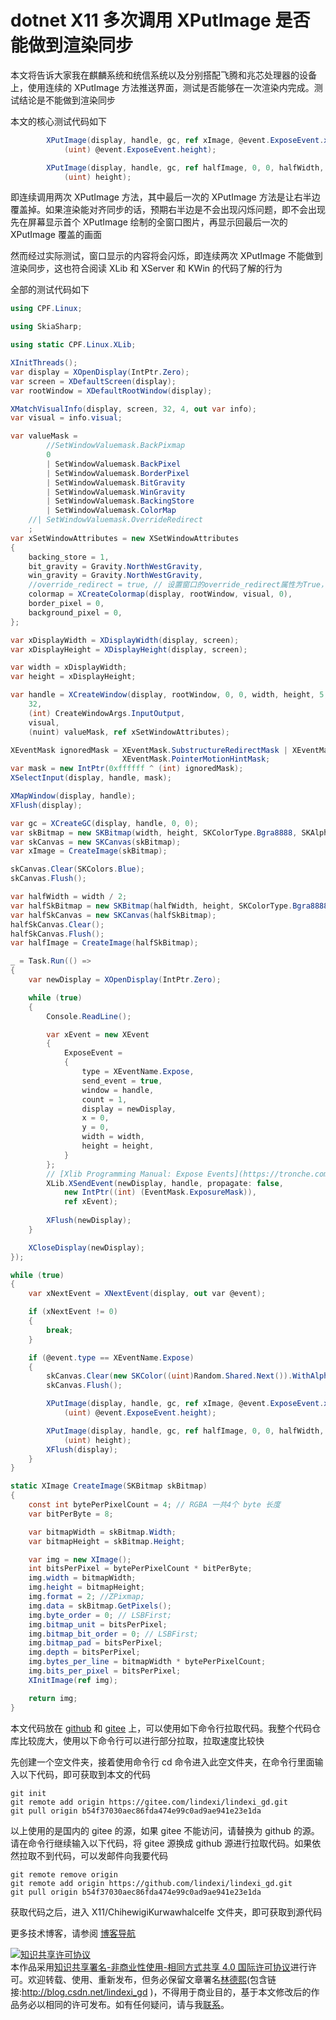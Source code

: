 
# dotnet X11 多次调用 XPutImage 是否能做到渲染同步

本文将告诉大家我在麒麟系统和统信系统以及分别搭配飞腾和兆芯处理器的设备上，使用连续的 XPutImage 方法推送界面，测试是否能够在一次渲染内完成。测试结论是不能做到渲染同步

<!--more-->


<!-- CreateTime:2024/08/24 07:07:20 -->

<!-- 发布 -->
<!-- 博客 -->

本文的核心测试代码如下

```csharp
        XPutImage(display, handle, gc, ref xImage, @event.ExposeEvent.x, @event.ExposeEvent.y, @event.ExposeEvent.x, @event.ExposeEvent.y, (uint) @event.ExposeEvent.width,
            (uint) @event.ExposeEvent.height);

        XPutImage(display, handle, gc, ref halfImage, 0, 0, halfWidth, 0, (uint) halfWidth,
            (uint) height);
```

即连续调用两次 XPutImage 方法，其中最后一次的 XPutImage 方法是让右半边覆盖掉。如果渲染能对齐同步的话，预期右半边是不会出现闪烁问题，即不会出现先在屏幕显示首个 XPutImage 绘制的全窗口图片，再显示回最后一次的 XPutImage 覆盖的画面

然而经过实际测试，窗口显示的内容将会闪烁，即连续两次 XPutImage 不能做到渲染同步，这也符合阅读 XLib 和 XServer 和 KWin 的代码了解的行为

全部的测试代码如下

```csharp
using CPF.Linux;

using SkiaSharp;

using static CPF.Linux.XLib;

XInitThreads();
var display = XOpenDisplay(IntPtr.Zero);
var screen = XDefaultScreen(display);
var rootWindow = XDefaultRootWindow(display);

XMatchVisualInfo(display, screen, 32, 4, out var info);
var visual = info.visual;

var valueMask =
        //SetWindowValuemask.BackPixmap
        0
        | SetWindowValuemask.BackPixel
        | SetWindowValuemask.BorderPixel
        | SetWindowValuemask.BitGravity
        | SetWindowValuemask.WinGravity
        | SetWindowValuemask.BackingStore
        | SetWindowValuemask.ColorMap
    //| SetWindowValuemask.OverrideRedirect
    ;
var xSetWindowAttributes = new XSetWindowAttributes
{
    backing_store = 1,
    bit_gravity = Gravity.NorthWestGravity,
    win_gravity = Gravity.NorthWestGravity,
    //override_redirect = true, // 设置窗口的override_redirect属性为True，以避免窗口管理器的干预
    colormap = XCreateColormap(display, rootWindow, visual, 0),
    border_pixel = 0,
    background_pixel = 0,
};

var xDisplayWidth = XDisplayWidth(display, screen);
var xDisplayHeight = XDisplayHeight(display, screen);

var width = xDisplayWidth;
var height = xDisplayHeight;

var handle = XCreateWindow(display, rootWindow, 0, 0, width, height, 5,
    32,
    (int) CreateWindowArgs.InputOutput,
    visual,
    (nuint) valueMask, ref xSetWindowAttributes);

XEventMask ignoredMask = XEventMask.SubstructureRedirectMask | XEventMask.ResizeRedirectMask |
                         XEventMask.PointerMotionHintMask;
var mask = new IntPtr(0xffffff ^ (int) ignoredMask);
XSelectInput(display, handle, mask);

XMapWindow(display, handle);
XFlush(display);

var gc = XCreateGC(display, handle, 0, 0);
var skBitmap = new SKBitmap(width, height, SKColorType.Bgra8888, SKAlphaType.Premul);
var skCanvas = new SKCanvas(skBitmap);
var xImage = CreateImage(skBitmap);

skCanvas.Clear(SKColors.Blue);
skCanvas.Flush();

var halfWidth = width / 2;
var halfSkBitmap = new SKBitmap(halfWidth, height, SKColorType.Bgra8888, SKAlphaType.Premul);
var halfSkCanvas = new SKCanvas(halfSkBitmap);
halfSkCanvas.Clear();
halfSkCanvas.Flush();
var halfImage = CreateImage(halfSkBitmap);

_ = Task.Run(() =>
{
    var newDisplay = XOpenDisplay(IntPtr.Zero);

    while (true)
    {
        Console.ReadLine();

        var xEvent = new XEvent
        {
            ExposeEvent =
            {
                type = XEventName.Expose,
                send_event = true,
                window = handle,
                count = 1,
                display = newDisplay,
                x = 0,
                y = 0,
                width = width,
                height = height,
            }
        };
        // [Xlib Programming Manual: Expose Events](https://tronche.com/gui/x/xlib/events/exposure/expose.html )
        XLib.XSendEvent(newDisplay, handle, propagate: false,
            new IntPtr((int) (EventMask.ExposureMask)),
            ref xEvent);
        
        XFlush(newDisplay);
    }

    XCloseDisplay(newDisplay);
});

while (true)
{
    var xNextEvent = XNextEvent(display, out var @event);

    if (xNextEvent != 0)
    {
        break;
    }

    if (@event.type == XEventName.Expose)
    {
        skCanvas.Clear(new SKColor((uint)Random.Shared.Next()).WithAlpha(0xFF));
        skCanvas.Flush();

        XPutImage(display, handle, gc, ref xImage, @event.ExposeEvent.x, @event.ExposeEvent.y, @event.ExposeEvent.x, @event.ExposeEvent.y, (uint) @event.ExposeEvent.width,
            (uint) @event.ExposeEvent.height);

        XPutImage(display, handle, gc, ref halfImage, 0, 0, halfWidth, 0, (uint) halfWidth,
            (uint) height);
        XFlush(display);
    }
}

static XImage CreateImage(SKBitmap skBitmap)
{
    const int bytePerPixelCount = 4; // RGBA 一共4个 byte 长度
    var bitPerByte = 8;

    var bitmapWidth = skBitmap.Width;
    var bitmapHeight = skBitmap.Height;

    var img = new XImage();
    int bitsPerPixel = bytePerPixelCount * bitPerByte;
    img.width = bitmapWidth;
    img.height = bitmapHeight;
    img.format = 2; //ZPixmap;
    img.data = skBitmap.GetPixels();
    img.byte_order = 0; // LSBFirst;
    img.bitmap_unit = bitsPerPixel;
    img.bitmap_bit_order = 0; // LSBFirst;
    img.bitmap_pad = bitsPerPixel;
    img.depth = bitsPerPixel;
    img.bytes_per_line = bitmapWidth * bytePerPixelCount;
    img.bits_per_pixel = bitsPerPixel;
    XInitImage(ref img);

    return img;
}
```

本文代码放在 [github](https://github.com/lindexi/lindexi_gd/tree/b54f37030aec86fda474e99c0ad9ae941e23e1da/X11/ChihewigiKurwawhalcelfe) 和 [gitee](https://gitee.com/lindexi/lindexi_gd/tree/b54f37030aec86fda474e99c0ad9ae941e23e1da/X11/ChihewigiKurwawhalcelfe) 上，可以使用如下命令行拉取代码。我整个代码仓库比较庞大，使用以下命令行可以进行部分拉取，拉取速度比较快

先创建一个空文件夹，接着使用命令行 cd 命令进入此空文件夹，在命令行里面输入以下代码，即可获取到本文的代码

```
git init
git remote add origin https://gitee.com/lindexi/lindexi_gd.git
git pull origin b54f37030aec86fda474e99c0ad9ae941e23e1da
```

以上使用的是国内的 gitee 的源，如果 gitee 不能访问，请替换为 github 的源。请在命令行继续输入以下代码，将 gitee 源换成 github 源进行拉取代码。如果依然拉取不到代码，可以发邮件向我要代码

```
git remote remove origin
git remote add origin https://github.com/lindexi/lindexi_gd.git
git pull origin b54f37030aec86fda474e99c0ad9ae941e23e1da
```

获取代码之后，进入 X11/ChihewigiKurwawhalcelfe 文件夹，即可获取到源代码

更多技术博客，请参阅 [博客导航](https://blog.lindexi.com/post/%E5%8D%9A%E5%AE%A2%E5%AF%BC%E8%88%AA.html )




<a rel="license" href="http://creativecommons.org/licenses/by-nc-sa/4.0/"><img alt="知识共享许可协议" style="border-width:0" src="https://licensebuttons.net/l/by-nc-sa/4.0/88x31.png" /></a><br />本作品采用<a rel="license" href="http://creativecommons.org/licenses/by-nc-sa/4.0/">知识共享署名-非商业性使用-相同方式共享 4.0 国际许可协议</a>进行许可。欢迎转载、使用、重新发布，但务必保留文章署名[林德熙](http://blog.csdn.net/lindexi_gd)(包含链接:http://blog.csdn.net/lindexi_gd )，不得用于商业目的，基于本文修改后的作品务必以相同的许可发布。如有任何疑问，请与我[联系](mailto:lindexi_gd@163.com)。